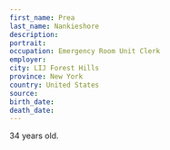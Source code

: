 ```yaml
---
first_name: Prea
last_name: Nankieshore
description: 
portrait: 
occupation: Emergency Room Unit Clerk
employer: 
city: LIJ Forest Hills
province: New York
country: United States
source: 
birth_date: 
death_date: 
---
```


34 years old.
